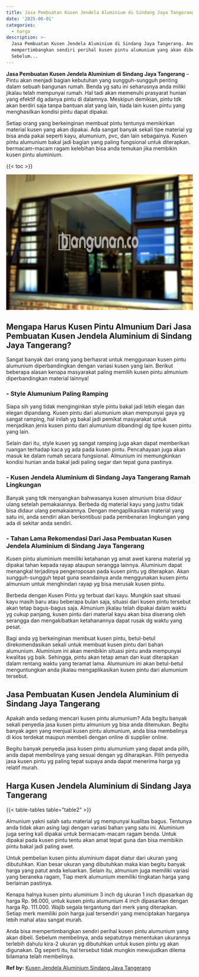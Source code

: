 ```yaml
---
title: Jasa Pembuatan Kusen Jendela Aluminium di Sindang Jaya Tangerang
date: '2025-06-01'
categories:
  - harga
description: >-
  Jasa Pembuatan Kusen Jendela Aluminium di Sindang Jaya Tangerang. Anda bisa
  mempertimbangkan sendiri perihal kusen pintu alumunium yang akan dibeli.
  Sebelum...
---
```


**Jasa Pembuatan Kusen Jendela Aluminium di Sindang Jaya Tangerang** – Pintu akan menjadi bagian kebutuhan yang sungguh-sungguh penting dalam sebuah bangunan rumah. Benda yg satu ini seharusnya anda miliki jikalau telah mempunyai rumah. Hal tadi akan memenuhi prasyarat hunian yang efektif dg adanya pintu di dalamnya. Meskipun demikian, pintu tdk akan berdiri saja tanpa bantuan alat yang lain, tiada lain kusen pintu yang menghasilkan kondisi pintu dapat dipakai.

Setiap orang yang berkeinginan membuat pintu tentunya memikirkan material kusen yang akan dipakai. Ada sangat banyak sekali tipe material yg bisa anda pakai seperti kayu, alumunium, pvc, dan lain sebagainya. Kusen pintu alumunium bakal jadi bagian yang paling fungsional untuk diterapkan. bermacam-macam ragam kelebihan bisa anda temukan jika membikin kusen pintu aluminium.

{{< toc >}}

![Jasa Pembuatan Kusen Jendela Aluminium di Sindang Jaya Tangerang](/images/harga-kusen-jendela-alumunium-11.png)

## Mengapa Harus Kusen Pintu Almunium Dari Jasa Pembuatan Kusen Jendela Aluminium di Sindang Jaya Tangerang?

Sangat banyak dari orang yang berhasrat untuk menggunaan kusen pintu alumunium diperbandingkan dengan variasi kusen yang lain. Berikut beberapa alasan kenapa masyarakat paling memilih kusen pintu almunium diperbandingkan material lainnya!

### \- Style Alumunium Paling Ramping

Siapa sih yang tidak menginginkan style pintu bakal jadi lebih elegan dan elegan dipandang. Kusen pintu dari alumunium akan mempunyai gaya yg sangat ramping, hal inilah yg bakal jadi pemikat masyarakat untuk menjadikan jenis kusen pintu dari alumunium dibandingi dg tipe kusen pintu yang lain.

Selain dari itu, style kusen yg sangat ramping juga akan dapat memberikan ruangan terhadap kaca yg ada pada kusen pintu. Pencahayaan juga akan masuk ke dalam rumah secara fungsional. Almunium ini memungkinkan kondisi hunian anda bakal jadi paling segar dan tepat guna pastinya.

### \- Kusen Jendela Aluminium di Sindang Jaya Tangerang Ramah Lingkungan

Banyak yang tdk menyangkan bahwasanya kusen almunium bisa didaur ulang setelah pemakaiannya. Berbeda dg material kayu yang justru tidak bisa didaur ulang pemakaiannya. Dengan mengaplikasikan material yang satu ini, anda sendiri akan berkontibusi pada pembenaran lingkungan yang ada di sekitar anda sendiri.

### \- Tahan Lama Rekomendasi Dari Jasa Pembuatan Kusen Jendela Aluminium di Sindang Jaya Tangerang

Kusen pintu aluminium memiliki ketahanan yg amat awet karena material yg dipakai tahan kepada rayap ataupun serangga lainnya. Aluminium dapat menangkal terjadinya pengeroposan pada kusen pintu yg diterapkan. Akan sungguh-sungguh tepat guna seandainya anda menggunakan kusen pintu almunium untuk menghindari rayap yg bisa merusak kusen pintu.

Berbeda dengan Kusen Pintu yg terbuat dari kayu. Mungkin saat situasi kayu masih baru atau beberapa bulan saja, situasi dari kusen pintu tersebut akan tetap bagus-bagus saja. Almunium jikalau telah dipakai dalam waktu yg cukup panjang, kusen pintu dari material kayu akan bisa diserang oleh serangga dan mengakibatkan ketahanannya dapat rusak dg waktu yang pesat.

Bagi anda yg berkeinginan membuat kusen pintu, betul-betul direkomendasikan sekali untuk membuat kusen pintu dari bahan alumunium. Aluminium ini akan membikin situasi pintu anda mempunyai kwalitas yg baik. Sehingga, pintu akan tetap aman dan kuat diterapkan dalam rentang waktu yang teramat lama. Alumunium ini akan betul-betul menguntungkan anda jikalau mengaplikasikan kusen pintu dari alumunium tersebut.

## Jasa Pembuatan Kusen Jendela Aluminium di Sindang Jaya Tangerang

Apakah anda sedang mencari kusen pintu alumunium? Ada begitu banyak sekali penyedia jasa kusen pintu almunium yg bisa anda ditemukan. Begitu banyak agen yang menjual kusen pintu alumunium, anda bisa membelinya di kios terdekat maupun membeli dengan online di supplier online.

Begitu banyak penyedia jasa kusen pintu alumunium yang dapat anda pilih, anda dapat membelinya yang sesuai dengan yg diharapkan. Pilih penyedia jasa kusen pintu yg paling tepat supaya anda dapat menerima harga yg relatif murah.

## Harga Kusen Jendela Aluminium di Sindang Jaya Tangerang

{{< table-tables table="table2" >}}

Almunium yakni salah satu material yg mempunyai kualitas bagus. Tentunya anda tidak akan asing lagi dengan variasi bahan yang satu ini. Aluminium juga sering kali dipakai untuk bermacam-macam ragam benda. Untuk dipakai pada kusen pintu tentu akan amat tepat guna dan bisa membikin pintu bakal jadi paling awet.

Untuk pembelian kusen pintu aluminium dapat diatur dari ukuran yang dibutuhkan. Kian besar ukuran yang dibutuhkan maka kian begitu banyak harga yang patut anda keluarkan. Selain itu, almunium juga memiliki variasi yang beraneka ragam, Tiap merk alumunium memiliki tingkatan harga yang berlainan pastinya.

Kenapa halnya kusen pintu aluminium 3 inch dg ukuran 1 inch dipasarkan dg harga Rp. 96.000, untuk kusen pintu alumunium 4 inch dipasarkan dengan harga Rp. 111.000. Wajib segala tergantung dari merk yang diterapkan. Setiap merk memiliki poin harga jual tersendiri yang menciptakan harganya lebih mahal atau sangat murah.

Anda bisa mempertimbangkan sendiri perihal kusen pintu alumunium yang akan dibeli. Sebelum membelinya, anda sepatutnya menentukan ukurannya terlebih dahulu kira-2 ukuran yg dibutuhkan untuk kusen pintu yg akan digunakan. Dg seperti itu, hal tersebut tidak mungkin mewujudkan dilema bilamana telah membelinya.

**Ref by:** [Kusen Jendela Aluminium Sindang Jaya Tangerang](https://id.wikipedia.org/wiki/Kusen)
